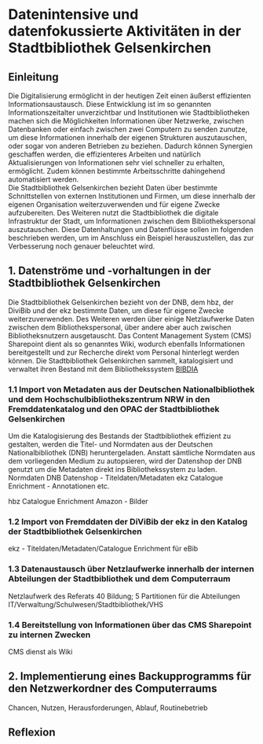 # Datenintensive und datenfokussierte Aktivitäten in der Stadtbibliothek Gelsenkirchen

## Einleitung

Die Digitalisierung ermöglicht in der heutigen Zeit einen äußerst effizienten Informationsaustausch. Diese Entwicklung ist im so genannten Informationszeitalter unverzichtbar und Institutionen wie Stadtbibliotheken 
machen sich die Möglichkeiten Informationen über Netzwerke, zwischen Datenbanken oder einfach zwischen zwei Computern zu senden zunutze, um diese Informationen innerhalb der eigenen Strukturen auszutauschen, oder 
sogar von anderen Betrieben zu beziehen. Dadurch können Synergien geschaffen werden, die effizienteres Arbeiten und natürlich Aktualisierungen von Informationen sehr viel schneller zu erhalten, ermöglicht. Zudem 
können bestimmte Arbeitsschritte dahingehend automatisiert werden.   
Die Stadtbibliothek Gelsenkirchen bezieht Daten über bestimmte Schnittstellen von externen Institutionen und Firmen, um diese innerhalb der eigenen Organisation weiterzuverwenden und für eigene Zwecke 
aufzubereiten. Des Weiteren nutzt die Stadtbibliothek die digitale Infrastruktur der Stadt, um Informationen zwischen dem Bibliothekspersonal auszutauschen. Diese Datenhaltungen und Datenflüsse sollen im folgenden 
beschrieben werden, um im Anschluss ein Beispiel herauszustellen, das zur Verbesserung noch genauer beleuchtet wird. 

## 1. Datenströme und -vorhaltungen in der Stadtbibliothek Gelsenkirchen

Die Stadtbibliothek Gelsenkirchen bezieht von der DNB, dem hbz, der DiviBib und der ekz bestimmte Daten, um diese für eigene Zwecke weiterzuverwenden. Des Weiteren werden über einige Netzlaufwerke Daten zwischen dem 
Bibliothekspersonal, über andere aber auch zwischen Bibliotheksnutzern ausgetauscht. Das Content Management System (CMS) Sharepoint dient als so genanntes Wiki, wodurch ebenfalls Informationen bereitgestellt und 
zur Recherche direkt vom Personal hinterlegt werden können. Die Stadtbibliothek Gelsenkirchen sammelt, katalogisiert und verwaltet ihren Bestand mit dem 
Bibliothekssystem [BIBDIA](https://www.axiell.de/bibdia/) 

  ### 1.1 Import von Metadaten aus der Deutschen Nationalbibliothek und dem Hochschulbibliothekszentrum NRW in den Fremddatenkatalog und den OPAC der Stadtbibliothek Gelsenkirchen

Um die Katalogisierung des Bestands der Stadtbibliothek effizient zu gestalten, werden die Titel- und Normdaten aus der Deutschen Nationalbibliothek (DNB) 
heruntergeladen. Anstatt sämtliche Normdaten aus dem vorliegenden Medium zu autopsieren, wird der Datenshop der DNB genutzt um die Metadaten direkt ins 
Bibliothekssystem zu laden.    
Normdaten DNB Datenshop - Titeldaten/Metadaten
ekz Catalogue Enrichment  - Annotationen etc.

hbz Catalogue Enrichment
Amazon - Bilder 

  ### 1.2 Import von Fremddaten der DiViBib der ekz in den Katalog der Stadtbibliothek Gelsenkirchen 

ekz - Titeldaten/Metadaten/Catalogue Enrichment für eBib 

  ### 1.3 Datenaustausch über Netzlaufwerke innerhalb der internen Abteilungen der Stadtbibliothek und dem Computerraum

Netzlaufwerk des Referats 40 Bildung; 5 Partitionen für die Abteilungen IT/Verwaltung/Schulwesen/Stadtbibliothek/VHS

  ### 1.4 Bereitstellung von Informationen über das CMS Sharepoint zu internen Zwecken
 
CMS dienst als Wiki


## 2. Implementierung eines Backupprogramms für den Netzwerkordner des Computerraums

Chancen, Nutzen, Herausforderungen, Ablauf, Routinebetrieb


## Reflexion


